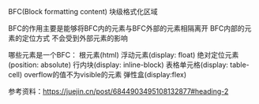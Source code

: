 BFC(Block formatting content) 块级格式化区域

BFC的作用主要是能够将BFC内的元素与BFC外部的元素相隔离开
BFC内部的元素的定位方式 不会受到外部元素的影响

哪些元素是一个BFC：
根元素(html)
浮动元素(display: float)
绝对定位元素(position: absolute)
行内块(display: inline-block)
表格单元格(display: table-cell)
overflow的值不为visible的元素
弹性盒(display:flex)

参考资料：https://juejin.cn/post/6844903495108132877#heading-2